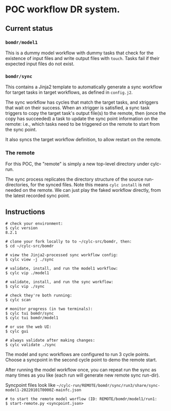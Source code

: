 # POC workflow DR system.

## Current status

### `bomdr/model1`

This is a dummy model workflow with dummy tasks that check for the existence of
input files and write output files with `touch`. Tasks fail if their expected
input files do not exist.

### `bomdr/sync`

This contains a Jinja2 template to automatically generate a sync workflow for
target tasks in target workflows, as defined in `config.j2`.

The sync workflow has cycles that match the target tasks, and xtriggers that
wait on their success. When an xtrigger is satisfied, a sync task triggers to
copy the target task's output file(s) to the remote, then (once the copy has
succeeded) a task to update the sync point information on the remote: i.e.,
which tasks need to be triggered on the remote to start from the sync point.

It also syncs the target workflow definition, to allow restart on the remote.

### The remote

For this POC, the "remote" is simply a new top-level directory under cylc-run.

The sync process replicates the directory structure of the source
run-directories, for the synced files. Note this means `cylc install` is not
needed on the remote. We can just play the faked workflow directly, from the
latest recorded sync point.


## Instructions

```
# check your environment:
$ cylc version
8.2.1

# clone your fork locally to to ~/cylc-src/bomdr, then:
$ cd ~/cylc-src/bomdr

# view the Jinja2-processed sync workflow config:
$ cylc view -j ./sync

# validate, install, and run the model1 workflow:
$ cylc vip ./model1

# validate, install, and run the sync workflow:
$ cylc vip ./sync

# check they're both running:
$ cylc scan

# monitor progress (in two terminals):
$ cylc tui bomdr/sync
$ cylc tui bomdr/model1

# or use the web UI:
$ cylc gui

# always validate after making changes:
$ cylc validate ./sync
```

The model and sync workflows are configured to run 3 cycle points. Choose a
syncpoint in the second cycle point to demo the remote start.

After running the model workflow once, you can repeat run the sync as many
times as you like (each run will generate new remote sync run-dir).

Syncpoint files look like
`~/cylc-run/REMOTE/bomdr/sync/run3/share/sync-model1-20220101T0000Z-mainfc.json`

```console
# to start the remote model worflow (ID: REMOTE/bomdr/model1/run1:
$ start-remote.py <syncpoint.json>

```
